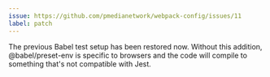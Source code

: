 ```yaml
---
issue: https://github.com/pmedianetwork/webpack-config/issues/11
label: patch
---
```


The previous Babel test setup has been restored now. Without this addition, @babel/preset-env is specific to browsers and the code will compile to something that's not compatible with Jest.
